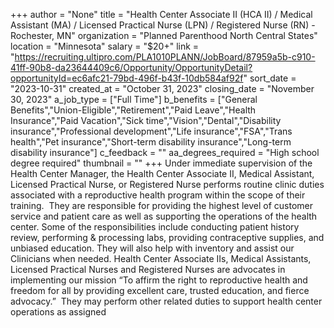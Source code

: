 +++
author = "None"
title = "Health Center Associate II (HCA II) / Medical Assistant (MA) / Licensed Practical Nurse (LPN) / Registered Nurse (RN) - Rochester, MN"
organization = "Planned Parenthood North Central States"
location = "Minnesota"
salary = "$20+"
link = "https://recruiting.ultipro.com/PLA1010PLANN/JobBoard/87959a5b-c910-41ff-90b8-da23644409c6/Opportunity/OpportunityDetail?opportunityId=ec6afc21-79bd-496f-b43f-10db584af92f"
sort_date = "2023-10-31"
created_at = "October 31, 2023"
closing_date = "November 30, 2023"
a_job_type = ["Full Time"]
b_benefits = ["General Benefits","Union-Eligible","Retirement","Paid Leave","Health Insurance","Paid Vacation","Sick time","Vision","Dental","Disability insurance","Professional development","Life insurance","FSA","Trans health","Pet insurance","Short-term disability insurance","Long-term disability insurance"]
c_feedback = ""
aa_degrees_required = "High school degree required"
thumbnail = ""
+++
Under immediate supervision of the Health Center Manager, the Health Center Associate II, Medical Assistant, Licensed Practical Nurse, or Registered Nurse performs routine clinic duties associated with a reproductive health program within the scope of their training.  They are responsible for providing the highest level of customer service and patient care as well as supporting the operations of the health center. Some of the responsibilities include conducting patient history review, performing & processing labs, providing contraceptive supplies, and unbiased education. They will also help with inventory and assist our Clinicians when needed. Health Center Associate IIs, Medical Assistants, Licensed Practical Nurses and Registered Nurses are advocates in implementing our mission “To affirm the right to reproductive health and freedom for all by providing excellent care, trusted education, and fierce advocacy.”  They may perform other related duties to support health center operations as assigned